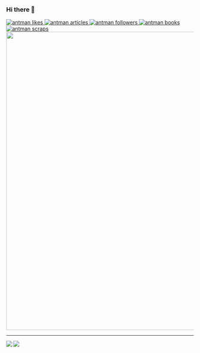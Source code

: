 ### Hi there 👋
<!-- Like のバッジ -->
<a href="https://zenn.dev/antman">
  <img src="https://zenn.badge.nikaera.com/s/antman/likes?style=plastic" alt="antman likes" />
</a>

<!-- Articles のバッジ -->
<a href="https://zenn.dev/antman/articles">
  <img src="https://zenn.badge.nikaera.com/s/antman/articles?style=plastic" alt="antman articles" />
</a>

<!-- Followers のバッジ -->
<a href="https://zenn.dev/antman/followers">
  <img src="https://zenn.badge.nikaera.com/s/antman/followers?style=plastic" alt="antman followers" />
</a>

<!-- Books のバッジ -->
<a href="https://zenn.dev/antman/books">
  <img src="https://zenn.badge.nikaera.com/s/antman/books?style=plastic" alt="antman books" />
</a>

<!-- Scraps のバッジ -->
<a href="https://zenn.dev/antman/scraps">
  <img src="https://zenn.badge.nikaera.com/s/antman/scraps?style=plastic" alt="antman scraps" />
</a>
<img width=800 src="https://github-profile-trophy.vercel.app/?username=yama-yeah&column=8&theme=gruvbox&no-frame=true"/>

---

<img align="left" src="https://github-readme-stats.vercel.app/api?username=yama-yeah&count_private=true&show_icons=true" />

<img align="left" src="https://github-readme-stats.vercel.app/api/top-langs/?username=yama-yeah" />


<!--
**yama-yeah/yama-yeah** is a ✨ _special_ ✨ repository because its `README.md` (this file) appears on your GitHub profile.

Here are some ideas to get you started:

- 🔭 I’m currently working on ...
- 🌱 I’m currently learning ...
- 👯 I’m looking to collaborate on ...
- 🤔 I’m looking for help with ...
- 💬 Ask me about ...
- 📫 How to reach me: ...
- 😄 Pronouns: ...
- ⚡ Fun fact: ...
-->
